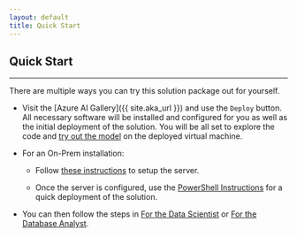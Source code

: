 ```yaml
---
layout: default
title: Quick Start
---
```


## Quick Start
-----------------
 
 There are multiple ways you can try this solution package out for yourself.

* Visit the [Azure AI Gallery]({{ site.aka_url }}) and use the `Deploy` button.  All necessary software will be installed and configured for you as well as the initial deployment of the solution.  You will be all set to explore the code and [try out the model](jupyter.html) on the deployed virtual machine.

* For an On-Prem installation:

  * Follow [these instructions](SetupSQL.html) to setup the server.

  * Once the server is configured, use the [PowerShell Instructions](Powershell_Instructions.html) for a quick deployment of the solution.

* You can then follow the steps in [For the Data Scientist](data-scientist.html) or [For the Database Analyst](dba.html).